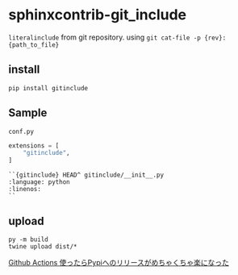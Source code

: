 # sphinxcontrib-git_include

`literalinclude` from git repository.
using `git cat-file -p {rev}:{path_to_file}`

## install

```
pip install gitinclude
```

## Sample

`conf.py`

```py
extensions = [
    "gitinclude",
]
```

```
``{gitinclude} HEAD^ gitinclude/__init__.py
:language: python
:linenos:
``
```

## upload

```
py -m build
twine upload dist/*
```

[Github Actions 使ったらPypiへのリリースがめちゃくちゃ楽になった](https://qiita.com/th4inf/items/d9e575095d35f8f6720e)
